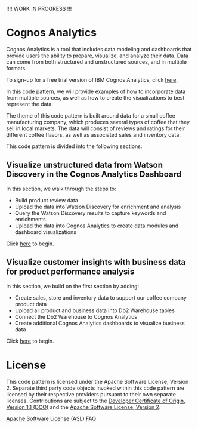 !!!! WORK IN PROGRESS !!!

# Cognos Analytics

Cognos Analytics is a tool that includes data modeling and dashboards that provide users the ability to prepare, visualize, and analyze their data. Data can come from both structured and unstructured sources, and in multiple formats.

To sign-up for a free trial version of IBM Cognos Analytics, click [here](https://www.ibm.com/account/reg/ca-en/signup?formid=urx-34710).

In this code pattern, we will provide examples of how to incorporate data from multiple sources, as well as how to create the visualizations to best represent the data.

The theme of this code pattern is built around data for a small coffee manufacturing company, which produces several types of coffee that they sell in local markets. The data will consist of reviews and ratings for their different coffee flavors, as well as associated sales and inventory data.

This code pattern is divided into the following sections:

## Visualize unstructured data from Watson Discovery in the Cognos Analytics Dashboard

In this section, we walk through the steps to:

* Build product review data
* Upload the data into Watson Discovery for enrichment and analysis
* Query the Watson Discovery results to capture keywords and enrichments
* Upload the data into Cognos Analytics to create data modules and dashboard visualizations

Click [here](doc/source/discovery-data.md) to begin.

## Visualize customer insights with business data for product performance analysis

In this section, we build on the first section by adding:

* Create sales, store and inventory data to support our coffee company product data
* Upload all product and business data into Db2 Warehouse tables
* Connect the Db2 Warehouse to Cognos Analytics
* Create additional Cognos Analytics dashboards to visualize business data

Click [here](doc/source/business-data.md) to begin.

# License

This code pattern is licensed under the Apache Software License, Version 2.  Separate third party code objects invoked within this code pattern are licensed by their respective providers pursuant to their own separate licenses. Contributions are subject to the [Developer Certificate of Origin, Version 1.1 (DCO)](https://developercertificate.org/) and the [Apache Software License, Version 2](https://www.apache.org/licenses/LICENSE-2.0.txt).

[Apache Software License (ASL) FAQ](https://www.apache.org/foundation/license-faq.html#WhatDoesItMEAN)
